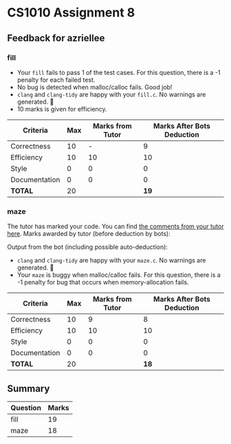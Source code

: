 # CS1010 Assignment 8
## Feedback for azriellee
### fill
- Your `fill` fails to pass 1 of the test cases. For this question, there is a -1 penalty for each failed test.
- No bug is detected when malloc/calloc fails. Good job!
- `clang` and `clang-tidy` are happy with your `fill.c`. No warnings are generated. :confetti_ball:
- 10 marks is given for efficiency.

| Criteria | Max | Marks from Tutor | Marks After Bots Deduction |
| ----------|-----|-----------|---|
| Correctness | 10 | - | 9 |
| Efficiency | 10 | 10 | 10 |
| Style | 0 | 0 | 0 |
| Documentation | 0 | 0 | 0 |
| **TOTAL** | 20 | | **19**|
### maze
The tutor has marked your code. You can find [the comments from your tutor here](https://www.github.com/nus-cs1010-2122-s1/as08-azriellee/commit/3fbb8e4d259bfa7b95e173db3fb043df98fbb0c7). Marks awarded by tutor (before deduction by bots):

Output from the bot (including possible auto-deduction):
- `clang` and `clang-tidy` are happy with your `maze.c`. No warnings are generated. :confetti_ball:
- Your `maze` is buggy when malloc/calloc fails. For this question, there is a -1 penalty for bug that occurs when memory-allocation fails.

| Criteria | Max | Marks from Tutor | Marks After Bots Deduction |
| ----------|-----|-----------|---|
| Correctness | 10 | 9 | 8 |
| Efficiency | 10 | 10 | 10 |
| Style | 0 | 0 | 0 |
| Documentation | 0 | 0 | 0 |
| **TOTAL** | 20 | | **18**|
## Summary
| Question | Marks |
|----------|-------|
| fill | 19 |
| maze | 18 |
